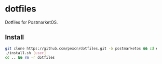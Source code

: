 # dotfiles

Dotfiles for PostmarketOS.

## Install

```bash
git clone https://github.com/pexcn/dotfiles.git -b postmarketos && cd dotfiles
./install.sh [user]
cd .. && rm -r dotfiles
```
